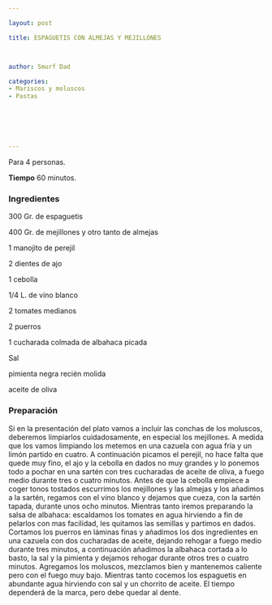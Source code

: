 ```yaml
---

layout: post

title: ESPAGUETIS CON ALMEJAS Y MEJILLONES



author: Smurf Dad

categories:
- Mariscos y moluscos
- Pastas






---
```


Para 4 personas.

<b>Tiempo</b> 60 minutos.

<h3>Ingredientes</h3>

300 Gr. de espaguetis

400 Gr. de mejillones y otro tanto de almejas

1 manojito de perejil

2 dientes de ajo

1 cebolla

1/4 L. de vino blanco

2 tomates medianos

2 puerros

1 cucharada colmada de albahaca picada

Sal

pimienta negra recién molida

aceite de oliva

<h3>Preparación</h3>

Si en la presentación del plato vamos a incluir las conchas de los moluscos, deberemos limpiarlos cuidadosamente, en especial los mejillones. A medida que los vamos limpiando los metemos en una cazuela con agua fría y un limón partido en cuatro. A continuación picamos el perejil, no hace falta que quede muy fino, el ajo y la cebolla en dados no muy grandes y lo ponemos todo a pochar en una sartén con tres cucharadas de aceite de oliva, a fuego medio durante tres o cuatro minutos. Antes de que la cebolla empiece a coger tonos tostados escurrimos los mejillones y las almejas y los añadimos a la sartén, regamos con el vino blanco y dejamos que cueza, con la sartén tapada, durante unos ocho minutos. Mientras tanto iremos preparando la salsa de albahaca: escaldamos los tomates en agua hirviendo a fin de pelarlos con mas facilidad, les quitamos las semillas y partimos en dados. Cortamos los puerros en láminas finas y añadimos los dos ingredientes en una cazuela con dos cucharadas de aceite, dejando rehogar a fuego medio durante tres minutos, a continuación añadimos la albahaca cortada a lo basto, la sal y la pimienta y dejamos rehogar durante otros tres o cuatro minutos. Agregamos los moluscos, mezclamos bien y mantenemos caliente pero con el fuego muy bajo. Mientras tanto cocemos los espaguetis en abundante agua hirviendo con sal y un chorrito de aceite. El tiempo dependerá de la marca, pero debe quedar al dente.

